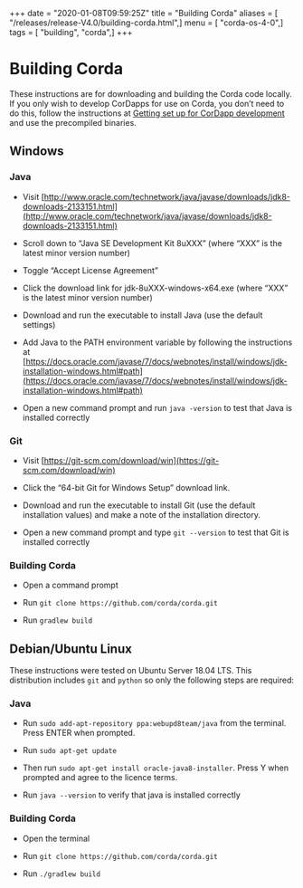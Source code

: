 +++
date = "2020-01-08T09:59:25Z"
title = "Building Corda"
aliases = [ "/releases/release-V4.0/building-corda.html",]
menu = [ "corda-os-4-0",]
tags = [ "building", "corda",]
+++


# Building Corda

These instructions are for downloading and building the Corda code locally. If you only wish to develop CorDapps for
            use on Corda, you don’t need to do this, follow the instructions at [Getting set up for CorDapp development](getting-set-up.md) and use the precompiled binaries.


## Windows


### Java


* Visit [http://www.oracle.com/technetwork/java/javase/downloads/jdk8-downloads-2133151.html](http://www.oracle.com/technetwork/java/javase/downloads/jdk8-downloads-2133151.html)


* Scroll down to “Java SE Development Kit 8uXXX” (where “XXX” is the latest minor version number)


* Toggle “Accept License Agreement”


* Click the download link for jdk-8uXXX-windows-x64.exe (where “XXX” is the latest minor version number)


* Download and run the executable to install Java (use the default settings)


* Add Java to the PATH environment variable by following the instructions at [https://docs.oracle.com/javase/7/docs/webnotes/install/windows/jdk-installation-windows.html#path](https://docs.oracle.com/javase/7/docs/webnotes/install/windows/jdk-installation-windows.html#path)


* Open a new command prompt and run `java -version` to test that Java is installed correctly



### Git


* Visit [https://git-scm.com/download/win](https://git-scm.com/download/win)


* Click the “64-bit Git for Windows Setup” download link.


* Download and run the executable to install Git (use the default installation values) and make a note of the installation directory.


* Open a new command prompt and type `git --version` to test that Git is installed correctly



### Building Corda


* Open a command prompt


* Run `git clone https://github.com/corda/corda.git`


* Run `gradlew build`



## Debian/Ubuntu Linux

These instructions were tested on Ubuntu Server 18.04 LTS. This distribution includes `git` and `python` so only the following steps are required:


### Java


* Run `sudo add-apt-repository ppa:webupd8team/java` from the terminal. Press ENTER when prompted.


* Run `sudo apt-get update`


* Then run `sudo apt-get install oracle-java8-installer`. Press Y when prompted and agree to the licence terms.


* Run `java --version` to verify that java is installed correctly



### Building Corda


* Open the terminal


* Run `git clone https://github.com/corda/corda.git`


* Run `./gradlew build`



